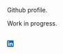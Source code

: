Github profile.

Work in progress.

<br />
<a href="https://www.linkedin.com/in/luciano-scaminaci-605132220/">
  <img align="left" alt="Luciano's LinkedIn" width="15px" src="https://raw.githubusercontent.com/mattaereal/mattaereal/main/assets/linkedin.svg" />
</a>
<br />
